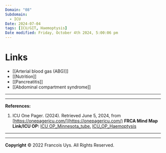 ```yaml
---
Domain: "08"
Subdomain:
  - ICU
Date: 2024-07-04
tags: [ICU/GIT, Haemoptysis]
Date modified: Friday, October 4th 2024, 5:00:06 pm
---
```


# Links
- [[Arterial blood gas (ABG)]]
- [[Nutrition]]
- [[Pancreatitis]]
- [[Abdominal compartment syndrome]]

---

---
**References:**

1. ICU One Pager. (2024). Retrieved June 5, 2024, from [https://onepagericu.com/](https://onepagericu.com/)
**FRCA Mind Map Link/ICU OP:**
[ICU OP_Minnesota_tube.](https://static1.squarespace.com/static/5e6d5df1ff954d5b7b139463/t/60148f351403af25a6a2da71/1611960121043/ICU_One_Pager_Minnesota_tube.pdf)
[ICU_OP_Haemoptysis](https://static1.squarespace.com/static/5e6d5df1ff954d5b7b139463/t/5ff289d2e293bc1fe28f3bd7/1609730523144/ICU_one_Pager_massive_hemoptysis_v11.pdf)

---------------------------------------------------------------------------------------------


---

**Copyright**
© 2022 Francois Uys. All Rights Reserved.
